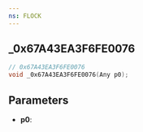 ```yaml
---
ns: FLOCK
---
```

## _0x67A43EA3F6FE0076

```c
// 0x67A43EA3F6FE0076
void _0x67A43EA3F6FE0076(Any p0);
```

## Parameters
* **p0**:
